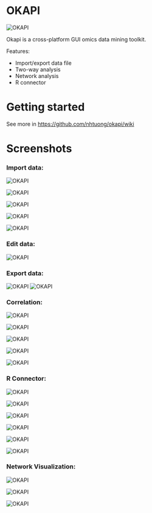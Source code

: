 OKAPI
=====
![OKAPI](images/screenshot/1-splashscreen.png "OKAPI")

Okapi is a cross-platform GUI omics data mining toolkit. 

Features:
- Import/export data file
- Two-way analysis
- Network analysis
- R connector

Getting started
=====

See more in https://github.com/nhtuong/okapi/wiki

Screenshots
=====

### Import data:

![OKAPI](images/screenshot/2-import-data.png "OKAPI")

![OKAPI](images/screenshot/2-import-data-2.png "OKAPI")

![OKAPI](images/screenshot/2-import-data-3.png "OKAPI")

![OKAPI](images/screenshot/2-import-data-4.png "OKAPI")

![OKAPI](images/screenshot/2-import-data-5.png "OKAPI")


### Edit data:

![OKAPI](images/screenshot/2-edit-data-1.png "OKAPI")


### Export data:

![OKAPI](images/screenshot/3-export-data-1.png "OKAPI")
![OKAPI](images/screenshot/3-export-data-2.png "OKAPI")

### Correlation:

![OKAPI](images/screenshot/4-tools-correlation-1.png "OKAPI")

![OKAPI](images/screenshot/4-tools-correlation-2.png "OKAPI")

![OKAPI](images/screenshot/4-tools-correlation-3.png "OKAPI")

![OKAPI](images/screenshot/4-tools-correlation-4.png "OKAPI")

![OKAPI](images/screenshot/4-tools-correlation-5.png "OKAPI")

### R Connector:

![OKAPI](images/screenshot/5-R-connector-1.png "OKAPI")

![OKAPI](images/screenshot/5-R-connector-2.png "OKAPI")

![OKAPI](images/screenshot/5-R-connector-3.png "OKAPI")

![OKAPI](images/screenshot/5-R-connector-4.png "OKAPI")

![OKAPI](images/screenshot/5-R-connector-5.png "OKAPI")

![OKAPI](images/screenshot/5-R-connector-6.png "OKAPI")

### Network Visualization:

![OKAPI](images/screenshot/6-net-analysis-1.png "OKAPI")

![OKAPI](images/screenshot/6-net-analysis-2.png "OKAPI")

![OKAPI](images/screenshot/6-net-analysis-3.png "OKAPI")
